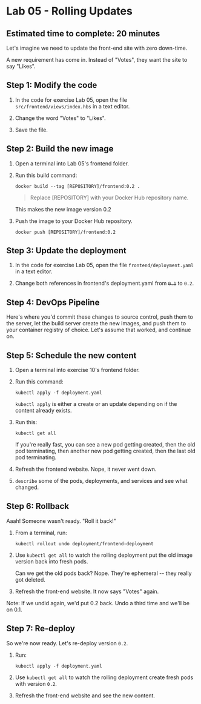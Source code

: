 # Lab 05 - Rolling Updates
## Estimated time to complete: 20 minutes

Let's imagine we need to update the front-end site with zero down-time.

A new requirement has come in.  Instead of "Votes", they want the site to say "Likes".


Step 1: Modify the code
------------------------

1. In the code for exercise Lab 05, open the file `src/frontend/views/index.hbs` in a text editor.

2. Change the word "Votes" to "Likes".

3. Save the file.


Step 2: Build the new image
---------------------------

1. Open a terminal into Lab 05's frontend folder.

2. Run this build command:

   ```
   docker build --tag [REPOSITORY]/frontend:0.2 .
   ```
   > Replace [REPOSITORY] with your Docker Hub repository name.

   This makes the new image version 0.2

3. Push the image to your Docker Hub repository.
   ```
   docker push [REPOSITORY]/frontend:0.2
   ```

Step 3: Update the deployment
-----------------------------

1. In the code for exercise Lab 05, open the file `frontend/deployment.yaml` in a text editor.

2. Change both references in frontend's deployment.yaml from ~~`0.1`~~ to `0.2`.


Step 4: DevOps Pipeline
-----------------------

Here's where you'd commit these changes to source control, push them to the server, let the build server create the new images, and push them to your container registry of choice.  Let's assume that worked, and continue on.


Step 5: Schedule the new content
--------------------------------

1. Open a terminal into exercise 10's frontend folder.

2. Run this command:

   ```
   kubectl apply -f deployment.yaml
   ```

   `kubectl apply` is either a create or an update depending on if the content already exists.

3. Run this:

   ```
   kubectl get all
   ```

   If you're really fast, you can see a new pod getting created, then the old pod terminating, then another new pod getting created, then the last old pod terminating.

4. Refresh the frontend website.  Nope, it never went down.

5. `describe` some of the pods, deployments, and services and see what changed.


Step 6: Rollback
----------------

Aaah!  Someone wasn't ready.  "Roll it back!"

1. From a terminal, run:

   ```
   kubectl rollout undo deployment/frontend-deployment
   ```

2. Use `kubectl get all` to watch the rolling deployment put the old image version back into fresh pods.

   Can we get the old pods back?  Nope.  They're ephemeral -- they really got deleted.

3. Refresh the front-end website.  It now says "Votes" again.

Note:  If we undid again, we'd put 0.2 back.  Undo a third time and we'll be on 0.1.


Step 7: Re-deploy
-----------------

So we're now ready.  Let's re-deploy version `0.2`.

1. Run:

   ```
   kubectl apply -f deployment.yaml
   ```

2. Use `kubectl get all` to watch the rolling deployment create fresh pods with version `0.2`.

3. Refresh the front-end website and see the new content.
